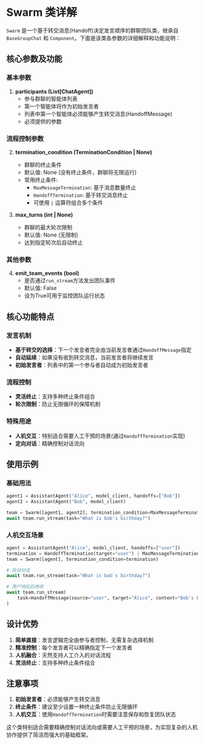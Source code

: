 # Swarm 类详解

`Swarm` 是一个基于转交消息(Handoff)决定发言顺序的群聊团队类，继承自 `BaseGroupChat` 和 `Component`。下面是该类各参数的详细解释和功能说明：

## 核心参数及功能

### 基本参数

1. **participants (List[ChatAgent])**
   - 参与群聊的智能体列表
   - 第一个智能体将作为初始发言者
   - 列表中第一个智能体必须能够产生转交消息(HandoffMessage)
   - 必须提供的参数

### 流程控制参数

2. **termination_condition (TerminationCondition | None)**
   - 群聊的终止条件
   - 默认值: None (没有终止条件，群聊将无限运行)
   - 常用终止条件:
     - `MaxMessageTermination`: 基于消息数量终止
     - `HandoffTermination`: 基于转交消息终止
     - 可使用 `|` 运算符组合多个条件

3. **max_turns (int | None)**
   - 群聊的最大轮次限制
   - 默认值: None (无限制)
   - 达到指定轮次后自动终止

### 其他参数

4. **emit_team_events (bool)**
   - 是否通过`run_stream`方法发出团队事件
   - 默认值: False
   - 设为True可用于监控团队运行状态

## 核心功能特点

### 发言机制
- **基于转交的选择**：下一个发言者完全由当前发言者通过`HandoffMessage`指定
- **自动延续**：如果没有收到转交消息，当前发言者将继续发言
- **初始发言者**：列表中的第一个参与者自动成为初始发言者

### 流程控制
- **灵活终止**：支持多种终止条件组合
- **轮次限制**：防止无限循环的保障机制

### 特殊用途
- **人机交互**：特别适合需要人工干预的场景(通过`HandoffTermination`实现)
- **定向对话**：精确控制对话流向

## 使用示例

### 基础用法
```python
agent1 = AssistantAgent("Alice", model_client, handoffs=["Bob"])
agent2 = AssistantAgent("Bob", model_client)

team = Swarm([agent1, agent2], termination_condition=MaxMessageTermination(3))
await team.run_stream(task="What is bob's birthday?")
```

### 人机交互场景
```python
agent = AssistantAgent("Alice", model_client, handoffs=["user"])
termination = HandoffTermination(target="user") | MaxMessageTermination(3)
team = Swarm([agent], termination_condition=termination)

# 启动对话
await team.run_stream(task="What is bob's birthday?")

# 用户响应后继续
await team.run_stream(
    task=HandoffMessage(source="user", target="Alice", content="Bob's birthday is on 1st January.")
)
```

## 设计优势

1. **简单直接**：发言逻辑完全由参与者控制，无需复杂选择机制
2. **精准控制**：每个发言者可以精确指定下一个发言者
3. **人机融合**：天然支持人工介入的对话流程
4. **灵活终止**：支持多种终止条件组合

## 注意事项

1. **初始发言者**：必须能够产生转交消息
2. **终止条件**：建议至少设置一种终止条件防止无限循环
3. **人机交互**：使用`HandoffTermination`时需要注意保存和恢复团队状态

这个类特别适合需要精确控制对话流向或需要人工干预的场景，为实现复杂的人机协作提供了简洁而强大的基础框架。
```